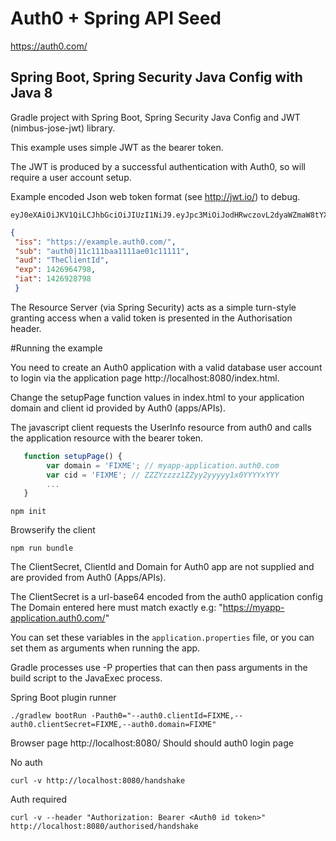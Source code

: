 # Auth0 + Spring API Seed

https://auth0.com/ 

## Spring Boot, Spring Security Java Config with Java 8

Gradle project with Spring Boot, Spring Security Java Config and JWT (nimbus-jose-jwt) library.

This example uses simple JWT as the bearer token.

The JWT is produced by a successful authentication with Auth0, so will require a user account setup.

Example encoded Json web token format (see http://jwt.io/) to debug.
~~~
eyJ0eXAiOiJKV1QiLCJhbGciOiJIUzI1NiJ9.eyJpc3MiOiJodHRwczovL2dyaWZmaW8tYXBwbGljYXRpb24uYXV0aDAuY29tLyIsInN1YiI6ImF1dGgwfDU0YzkzMmJhYTUxNzAzYWUwNGMxMjQyMCIsImF1ZCI6IkZaN0FjdXNqZDFCRWpmNG5iZGlkNng5UFRKTEJyRThQIiwiZXhwIjoxNDI2OTgyNjQ5LCJpYXQiOjE0MjY5NDY2NDl9.o1eJwoC69jC9_hNePGts9vHUR79YiSS_hZybFQ1weeU
~~~

~~~json
{
 "iss": "https://example.auth0.com/",
 "sub": "auth0|11c111baa1111ae01c11111",
 "aud": "TheClientId",
 "exp": 1426964798,
 "iat": 1426928798
 }
~~~

The Resource Server (via Spring Security) acts as a simple turn-style granting access when a valid token is presented in the Authorisation header. 

#Running the example

You need to create an Auth0 application with a valid database user account to login via the application page http://localhost:8080/index.html.

Change the setupPage function values in index.html to your application domain and client id provided by Auth0 (apps/APIs).

The javascript client requests the UserInfo resource from auth0 and calls the application resource with the bearer token.

~~~javascript
   function setupPage() {
        var domain = 'FIXME'; // myapp-application.auth0.com
        var cid = 'FIXME'; // ZZZYzzzz1ZZyy2yyyyy1x0YYYYxYYY
        ...
   }
~~~

~~~
npm init
~~~

Browserify the client
~~~
npm run bundle
~~~

The ClientSecret, ClientId and Domain for Auth0 app are not supplied and are provided from Auth0 (Apps/APIs).

The ClientSecret is a url-base64 encoded from the auth0 application config
The Domain entered here must match exactly e.g: "https://myapp-application.auth0.com/"

You can set these variables in the `application.properties` file, or you can set them as arguments when running the app.

Gradle processes use -P properties that can then pass arguments in the build script to the JavaExec process.

Spring Boot plugin runner
~~~
./gradlew bootRun -Pauth0="--auth0.clientId=FIXME,--auth0.clientSecret=FIXME,--auth0.domain=FIXME"
~~~

Browser page http://localhost:8080/
Should should auth0 login page

No auth
~~~
curl -v http://localhost:8080/handshake
~~~

Auth required
~~~
curl -v --header "Authorization: Bearer <Auth0 id token>" http://localhost:8080/authorised/handshake
~~~
